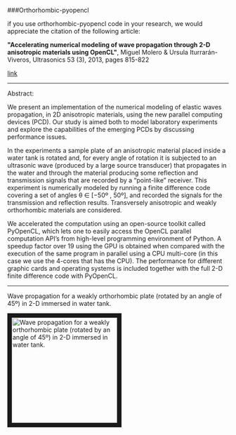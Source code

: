 ###Orthorhombic-pyopencl

if you use orthorhombic-pyopencl code in your research, we would appreciate the citation of the following article:

**"Accelerating numerical modeling of wave propagation through 2-D anisotropic materials using OpenCL"**, Miguel Molero & Ursula Iturrarán-Viveros, Ultrasonics 53 (3), 2013, pages 815-822

[link](http://www.sciencedirect.com/science/article/pii/S0041624X12002612#) 

___

Abstract:

We present an implementation of the numerical modeling of elastic waves propagation, in 2D anisotropic materials, using the new parallel computing devices (PCD). Our study is aimed both to model laboratory experiments and explore the capabilities of the emerging PCDs by discussing performance issues.

In the experiments a sample plate of an anisotropic material placed inside a water tank is rotated and, for every angle of rotation it is subjected to an ultrasonic wave (produced by a large source transducer) that propagates in the water and through the material producing some reflection and transmission signals that are recorded by a “point-like” receiver. This experiment is numerically modeled by running a finite difference code covering a set of angles θ ∈ [−50º , 50º], and recorded the signals for the transmission and reflection results. Transversely anisotropic and weakly orthorhombic materials are considered. 

We accelerated the computation using an open-source toolkit called PyOpenCL, which lets one to easily access the OpenCL parallel computation API’s from high-level programming environment of Python. A speedup factor over 19 using the GPU is obtained when compared with the execution of the same program in parallel using a CPU multi-core (in this case we use the 4-cores that has the CPU). The performance for different graphic cards and operating systems is included together with the full 2-D finite difference code with PyOpenCL. 

___

Wave propagation for a weakly orthorhombic plate (rotated by an angle of 45º) in 2-D immersed in water tank. 

<a href="http://www.youtube.com/watch?feature=player_embedded&v=pw411BySLEY
" target="_blank"><img src="http://img.youtube.com/vi/pw411BySLEY/0.jpg" 
alt="Wave propagation for a weakly orthorhombic plate (rotated by an angle of 45º) in 2-D immersed in water tank. " width="240" height="240" border="10" /></a>

